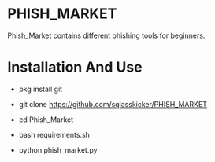 # PHISH_MARKET
Phish_Market contains different phishing tools for beginners.

# Installation And Use

* pkg install git

* git clone https://github.com/sqlasskicker/PHISH_MARKET

* cd Phish_Market

* bash requirements.sh

* python phish_market.py
